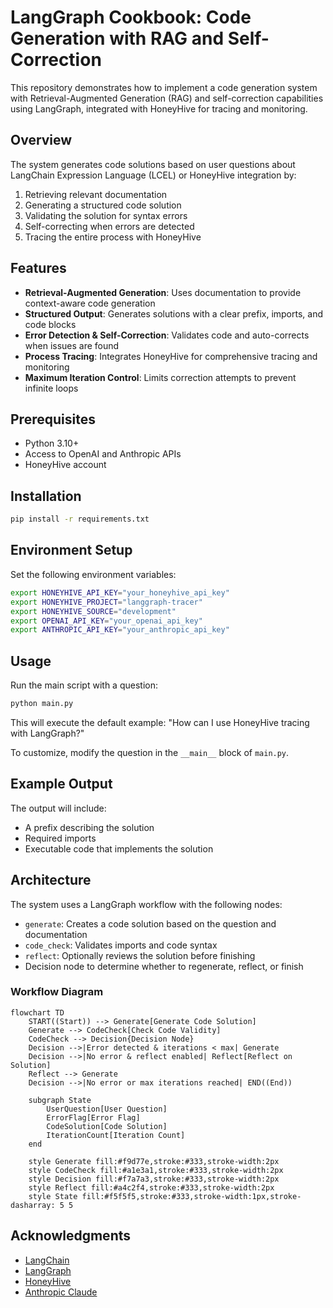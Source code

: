# LangGraph Cookbook: Code Generation with RAG and Self-Correction

This repository demonstrates how to implement a code generation system with Retrieval-Augmented Generation (RAG) and self-correction capabilities using LangGraph, integrated with HoneyHive for tracing and monitoring.

## Overview

The system generates code solutions based on user questions about LangChain Expression Language (LCEL) or HoneyHive integration by:

1. Retrieving relevant documentation
2. Generating a structured code solution
3. Validating the solution for syntax errors
4. Self-correcting when errors are detected
5. Tracing the entire process with HoneyHive

## Features

- **Retrieval-Augmented Generation**: Uses documentation to provide context-aware code generation
- **Structured Output**: Generates solutions with a clear prefix, imports, and code blocks
- **Error Detection & Self-Correction**: Validates code and auto-corrects when issues are found
- **Process Tracing**: Integrates HoneyHive for comprehensive tracing and monitoring
- **Maximum Iteration Control**: Limits correction attempts to prevent infinite loops

## Prerequisites

- Python 3.10+
- Access to OpenAI and Anthropic APIs
- HoneyHive account

## Installation

```bash
pip install -r requirements.txt
```

## Environment Setup

Set the following environment variables:

```bash
export HONEYHIVE_API_KEY="your_honeyhive_api_key"
export HONEYHIVE_PROJECT="langgraph-tracer"
export HONEYHIVE_SOURCE="development"
export OPENAI_API_KEY="your_openai_api_key"
export ANTHROPIC_API_KEY="your_anthropic_api_key"
```

## Usage

Run the main script with a question:

```bash
python main.py
```

This will execute the default example: "How can I use HoneyHive tracing with LangGraph?"

To customize, modify the question in the `__main__` block of `main.py`.

## Example Output

The output will include:
- A prefix describing the solution
- Required imports
- Executable code that implements the solution

## Architecture

The system uses a LangGraph workflow with the following nodes:
- `generate`: Creates a code solution based on the question and documentation
- `code_check`: Validates imports and code syntax
- `reflect`: Optionally reviews the solution before finishing
- Decision node to determine whether to regenerate, reflect, or finish

### Workflow Diagram

```mermaid
flowchart TD
    START((Start)) --> Generate[Generate Code Solution]
    Generate --> CodeCheck[Check Code Validity]
    CodeCheck --> Decision{Decision Node}
    Decision -->|Error detected & iterations < max| Generate
    Decision -->|No error & reflect enabled| Reflect[Reflect on Solution]
    Reflect --> Generate
    Decision -->|No error or max iterations reached| END((End))

    subgraph State
        UserQuestion[User Question]
        ErrorFlag[Error Flag]
        CodeSolution[Code Solution]
        IterationCount[Iteration Count]
    end

    style Generate fill:#f9d77e,stroke:#333,stroke-width:2px
    style CodeCheck fill:#a1e3a1,stroke:#333,stroke-width:2px
    style Decision fill:#f7a7a3,stroke:#333,stroke-width:2px
    style Reflect fill:#a4c2f4,stroke:#333,stroke-width:2px
    style State fill:#f5f5f5,stroke:#333,stroke-width:1px,stroke-dasharray: 5 5
```

## Acknowledgments

- [LangChain](https://python.langchain.com/)
- [LangGraph](https://github.com/langchain-ai/langgraph)
- [HoneyHive](https://docs.honeyhive.ai/)
- [Anthropic Claude](https://www.anthropic.com/) 